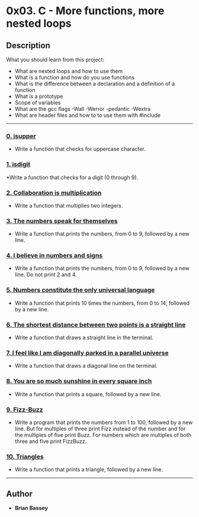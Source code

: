 # 0x03. C - More functions, more nested loops

## Description
What you should learn from this project:

* What are nested loops and how to use them
* What is a function and how do you use functions 
* What is the difference between a declaration and a definition of a function
* What is a prototype
* Scope of variables
* What are the gcc flags -Wall -Werror -pedantic -Wextra
* What are header files and how to to use them with #include

---

### [0. isupper](./0-isupper.c)
* Write a function that checks for uppercase character.

### [1. isdigit](./1-isdigit.c)
*Write a function that checks for a digit (0 through 9).

### [2. Collaboration is multiplication](./2-mul.c)
* Write a function that multiplies two integers.

### [3. The numbers speak for themselves](./3-print_numbers.c)
* Write a function that prints the numbers, from 0 to 9, followed by a new line.

### [4. I believe in numbers and signs](./4-print_most_numbers.c)
* Write a function that prints the numbers, from 0 to 9, followed by a new line. Do not print 2 and 4.

### [5. Numbers constitute the only universal language](./5-more_numbers.c)
* Write a function that prints 10 times the numbers, from 0 to 14, followed by a new line.

### [6. The shortest distance between two points is a straight line](./6-print_line.c)
* Write a function that draws a straight line in the terminal.

### [7. I feel like I am diagonally parked in a parallel universe](./7-print_diagonal.c)
* Write a function that draws a diagonal line on the terminal.

### [8. You are so much sunshine in every square inch](./8-print_square.c)
* Write a function that prints a square, followed by a new line.

### [9. Fizz-Buzz](./9-fizz_buzz.c)
* Write a program that prints the numbers from 1 to 100, followed by a new line. But for multiples of three print Fizz instead of the number and for the multiples of five print Buzz. For numbers which are multiples of both three and five print FizzBuzz.

### [10. Triangles](./10-print_triangle.c)
* Write a function that prints a triangle, followed by a new line.

---
## Author
* **Brian Bassey**
